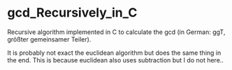 # gcd_Recursively_in_C
Recursive algorithm implemented in C to calculate the gcd (in German: ggT, größter gemeinsamer Teiler).

It is probably not exact the euclidean algorithm but does the same thing in the end.
This is because euclidean also uses subtraction but I do not here..
